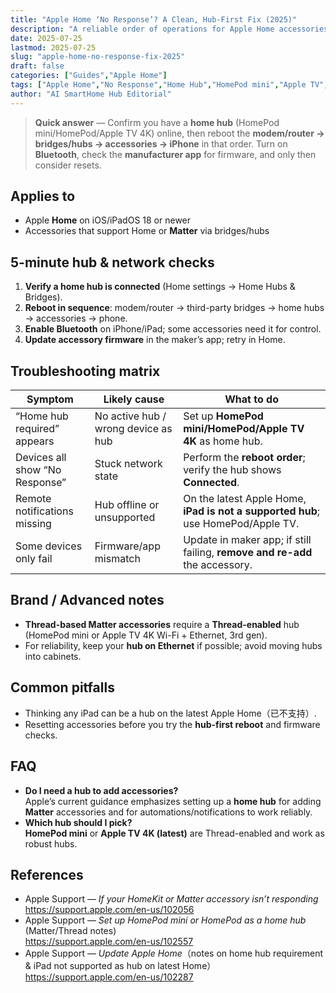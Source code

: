```yaml
---
title: "Apple Home ‘No Response’? A Clean, Hub-First Fix (2025)"
description: "A reliable order of operations for Apple Home accessories that stop responding: home hub status, reboots, firmware, and when to reset."
date: 2025-07-25
lastmod: 2025-07-25
slug: "apple-home-no-response-fix-2025"
draft: false
categories: ["Guides","Apple Home"]
tags: ["Apple Home","No Response","Home Hub","HomePod mini","Apple TV","Troubleshooting"]
author: "AI SmartHome Hub Editorial"
---
```


> **Quick answer** — Confirm you have a **home hub** (HomePod mini/HomePod/Apple TV 4K) online, then reboot the **modem/router → bridges/hubs → accessories → iPhone** in that order. Turn on **Bluetooth**, check the **manufacturer app** for firmware, and only then consider resets.

## Applies to
- Apple **Home** on iOS/iPadOS 18 or newer  
- Accessories that support Home or **Matter** via bridges/hubs

## 5-minute hub & network checks
1. **Verify a home hub is connected** (Home settings → Home Hubs & Bridges).  
2. **Reboot in sequence**: modem/router → third-party bridges → home hubs → accessories → phone.  
3. **Enable Bluetooth** on iPhone/iPad; some accessories need it for control.  
4. **Update accessory firmware** in the maker’s app; retry in Home.

## Troubleshooting matrix
| Symptom                        | Likely cause                        | What to do                                                   |
| ------------------------------ | ----------------------------------- | ------------------------------------------------------------ |
| “Home hub required” appears    | No active hub / wrong device as hub | Set up **HomePod mini/HomePod/Apple TV 4K** as home hub.     |
| Devices all show “No Response” | Stuck network state                 | Perform the **reboot order**; verify the hub shows **Connected**. |
| Remote notifications missing   | Hub offline or unsupported          | On the latest Apple Home, **iPad is not a supported hub**; use HomePod/Apple TV. |
| Some devices only fail         | Firmware/app mismatch               | Update in maker app; if still failing, **remove and re-add** the accessory. |

## Brand / Advanced notes
- **Thread-based Matter accessories** require a **Thread-enabled** hub (HomePod mini or Apple TV 4K Wi-Fi + Ethernet, 3rd gen).  
- For reliability, keep your **hub on Ethernet** if possible; avoid moving hubs into cabinets.

## Common pitfalls
- Thinking any iPad can be a hub on the latest Apple Home（已不支持）.  
- Resetting accessories before you try the **hub-first reboot** and firmware checks.

## FAQ
- **Do I need a hub to add accessories?**  
  Apple’s current guidance emphasizes setting up a **home hub** for adding **Matter** accessories and for automations/notifications to work reliably.  
- **Which hub should I pick?**  
  **HomePod mini** or **Apple TV 4K (latest)** are Thread-enabled and work as robust hubs.

## References
- Apple Support — *If your HomeKit or Matter accessory isn’t responding*  
  https://support.apple.com/en-us/102056  
- Apple Support — *Set up HomePod mini or HomePod as a home hub* (Matter/Thread notes)  
  https://support.apple.com/en-us/102557  
- Apple Support — *Update Apple Home*（notes on home hub requirement & iPad not supported as hub on latest Home）  
  https://support.apple.com/en-us/102287